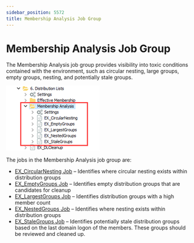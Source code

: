 ```yaml
---
sidebar_position: 5572
title: Membership Analysis Job Group
---
```


# Membership Analysis Job Group

The Membership Analysis job group provides visibility into toxic conditions contained with the environment, such as circular nesting, large groups, empty groups, nesting, and potentially stale groups.

![Membership Analysis Job Group in the Jobs Tree](../../../../../../../../static/images/AccessAnalyzer_12.0/Content/Resources/Images/EnterpriseAuditor/Solutions/Exchange/DistributionLists/MembershipAnalysisJobsTree.png "Membership Analysis Job Group in the Jobs Tree")

The jobs in the Membership Analysis job group are:

* [EX\_CircularNesting Job](EX_CircularNesting "EX_CircularNesting Job") – Identifies where circular nesting exists within distribution groups
* [EX\_EmptyGroups Job](EX_EmptyGroups "EX_EmptyGroups Job") – Identifies empty distribution groups that are candidates for cleanup
* [EX\_LargestGroups Job](EX_LargestGroups "EX_LargestGroups Job") – Identifies distribution groups with a high member count
* [EX\_NestedGroups Job](EX_NestedGroups "EX_NestedGroups Job") – Identifies where nesting exists within distribution groups
* [EX\_StaleGroups Job](EX_StaleGroups "EX_StaleGroups Job") – Identifies potentially stale distribution groups based on the last domain logon of the members. These groups should be reviewed and cleaned up.